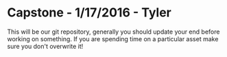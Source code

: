 # Capstone - 1/17/2016 - Tyler
This will be our git repository, generally you should update your end before working on something. 
If you are spending time on a particular asset make sure you don't overwrite it!
